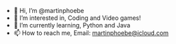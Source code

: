 - 👋 Hi, I’m @martinphoebe
- 👀 I’m interested in, Coding and Video games!
- 🌱 I’m currently learning, Python and Java 
- 📫 How to reach me, Email: martinphoebe@icloud.com
